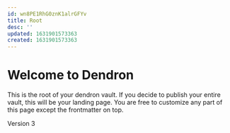 ```yaml
---
id: wn8PE1RhG0znK1alrGFYv
title: Root
desc: ''
updated: 1631901573363
created: 1631901573363
---
```

# Welcome to Dendron

This is the root of your dendron vault. If you decide to publish your entire vault, this will be your landing page. You are free to customize any part of this page except the frontmatter on top. 

Version 3
